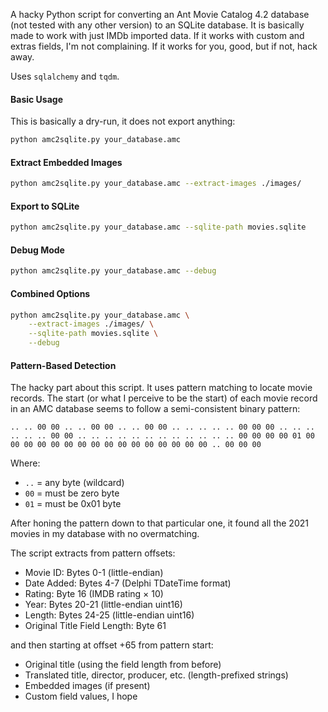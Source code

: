 A hacky Python script for converting an Ant Movie Catalog 4.2 database (not tested with any other version) to an SQLite database.
It is basically made to work with just IMDb imported data. If it works with custom and extras fields, I'm not complaining. If it works for you, good, but if not, hack away.

Uses `sqlalchemy` and `tqdm`.

#### Basic Usage
This is basically a dry-run, it does not export anything:

```bash
python amc2sqlite.py your_database.amc
```

#### Extract Embedded Images

```bash
python amc2sqlite.py your_database.amc --extract-images ./images/
```

#### Export to SQLite

```bash
python amc2sqlite.py your_database.amc --sqlite-path movies.sqlite
```

#### Debug Mode

```bash
python amc2sqlite.py your_database.amc --debug
```

#### Combined Options

```bash
python amc2sqlite.py your_database.amc \
    --extract-images ./images/ \
    --sqlite-path movies.sqlite \
    --debug
```

#### Pattern-Based Detection

The hacky part about this script. It uses pattern matching to locate movie records. The start (or what I perceive to be the start) of each movie record in an AMC database seems to follow a semi-consistent binary pattern:

```
.. .. 00 00 .. .. 00 00 .. .. 00 00 .. .. .. .. .. 00 00 00 .. .. .. .. .. .. 00 00 .. .. .. .. .. .. .. .. .. .. .. .. 00 00 00 00 01 00 00 00 00 00 00 00 00 00 00 00 00 00 00 00 00 .. 00 00 00
```

Where:
- `..` = any byte (wildcard)
- `00` = must be zero byte
- `01` = must be 0x01 byte

After honing the pattern down to that particular one, it found all the 2021 movies in my database with no overmatching.

The script extracts from pattern offsets:

- Movie ID: Bytes 0-1 (little-endian)
- Date Added: Bytes 4-7 (Delphi TDateTime format)
- Rating: Byte 16 (IMDB rating × 10)
- Year: Bytes 20-21 (little-endian uint16)
- Length: Bytes 24-25 (little-endian uint16)
- Original Title Field Length: Byte 61

and then starting at offset +65 from pattern start:

- Original title (using the field length from before)
- Translated title, director, producer, etc. (length-prefixed strings)
- Embedded images (if present)
- Custom field values, I hope
